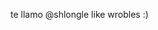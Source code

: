 te llamo @shlongle
like wrobles :)

<!---
shlongle/shlongle is a ✨ special ✨ repository because its `README.md` (this file) appears on your GitHub profile.
You can click the Preview link to take a look at your changes.
--->
